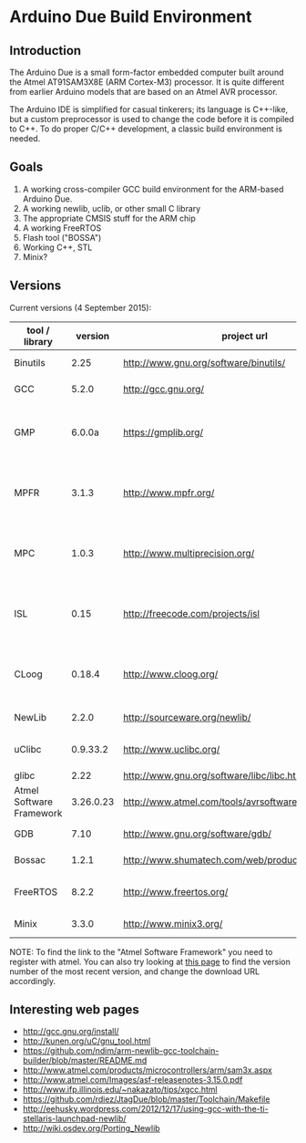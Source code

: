 
Arduino Due Build Environment
=============================

Introduction
------------

The Arduino Due is a small form-factor embedded computer built around the Atmel AT91SAM3X8E (ARM Cortex-M3) processor.
It is quite different from earlier Arduino models that are based on an Atmel AVR processor.

The Arduino IDE is simplified for casual tinkerers; its language is C++-like, but a custom preprocessor is used to
change the code before it is compiled to C++. To do proper C/C++ development, a classic build environment is
needed.

Goals
-----

1. A working cross-compiler GCC build environment for the ARM-based Arduino Due.
2. A working newlib, uclib, or other small C library
3. The appropriate CMSIS stuff for the ARM chip
4. A working FreeRTOS
5. Flash tool ("BOSSA")
6. Working C++, STL
7. Minix?

Versions
--------

Current versions (4 September 2015):

| tool / library           | version   | project url                                          | status                                          |
---------------------------|-----------|------------------------------------------------------|------------------------------------------------ |
| Binutils                 | 2.25      | http://www.gnu.org/software/binutils/                | downloaded and built.                           |
| GCC                      | 5.2.0     | http://gcc.gnu.org/                                  | downloaded and built.                           |
| GMP                      | 6.0.0a    | https://gmplib.org/                                  | downloaded as GCC dependency, but not yet used. |
| MPFR                     | 3.1.3     | http://www.mpfr.org/                                 | downloaded as GCC dependency, but not yet used. |
| MPC                      | 1.0.3     | http://www.multiprecision.org/                       | downloaded as GCC dependency, but not yet used. |
| ISL                      | 0.15      | http://freecode.com/projects/isl                     | downloaded as GCC dependency, but not yet used. |
| CLoog                    | 0.18.4    | http://www.cloog.org/                                | downloaded as GCC dependency, but not yet used. |
| NewLib                   | 2.2.0     | http://sourceware.org/newlib/                        | downloaded and built.                           |
| uClibc                   | 0.9.33.2  | http://www.uclibc.org/                               | downloaded but not yet built.                   |
| glibc                    | 2.22      | http://www.gnu.org/software/libc/libc.html           |                                                 |
| Atmel Software Framework | 3.26.0.23 | http://www.atmel.com/tools/avrsoftwareframework.aspx | downloaded.                                     |
| GDB                      | 7.10      | http://www.gnu.org/software/gdb/                     | downloaded and built.                           |
| Bossac                   | 1.2.1     | http://www.shumatech.com/web/products/bossa          | not downloaded.                                 |
| FreeRTOS                 | 8.2.2     | http://www.freertos.org/                             | downloaded, not currently used.                 |
| Minix                    | 3.3.0     | http://www.minix3.org/                               | planned for future.                             |

NOTE: To find the link to the "Atmel Software Framework" you need to register with atmel. You can also try looking at
      [this page](http://spaces.atmel.com/gf/project/asf/frs/?action=&br_pkgrlssort_by=release_name&br_pkgrlssort_order=asc)
      to find the version number of the most recent version, and change the download URL accordingly.

Interesting web pages
---------------------

* http://gcc.gnu.org/install/
* http://kunen.org/uC/gnu_tool.html
* https://github.com/ndim/arm-newlib-gcc-toolchain-builder/blob/master/README.md
* http://www.atmel.com/products/microcontrollers/arm/sam3x.aspx
* http://www.atmel.com/Images/asf-releasenotes-3.15.0.pdf
* http://www.ifp.illinois.edu/~nakazato/tips/xgcc.html
* https://github.com/rdiez/JtagDue/blob/master/Toolchain/Makefile
* http://eehusky.wordpress.com/2012/12/17/using-gcc-with-the-ti-stellaris-launchpad-newlib/
* http://wiki.osdev.org/Porting_Newlib
